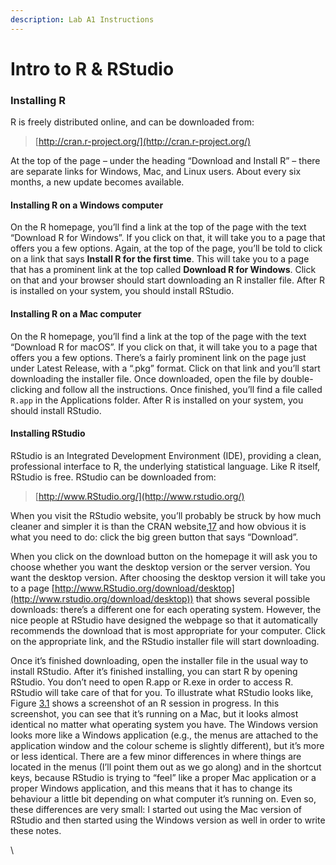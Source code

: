 ```yaml
---
description: Lab A1 Instructions
---
```


# Intro to R & RStudio

### Installing R

R is freely distributed online, and can be downloaded from:

> [http://cran.r-project.org/](http://cran.r-project.org/)

At the top of the page – under the heading “Download and Install R” – there are separate links for Windows, Mac, and Linux users. About every six months, a new update becomes available.&#x20;

#### Installing R on a Windows computer

On the R homepage, you’ll find a link at the top of the page with the text “Download R for Windows”. If you click on that, it will take you to a page that offers you a few options. Again, at the top of the page, you’ll be told to click on a link that says **Install R for the first time**. This will take you to a page that has a prominent link at the top called **Download R for Windows**. Click on that and your browser should start downloading an R installer file. After R is installed on your system, you should install RStudio.

#### Installing R on a Mac computer

On the R homepage, you’ll find a link at the top of the page with the text “Download R for macOS”. If you click on that, it will take you to a page that offers you a few options. There’s a fairly prominent link on the page just under Latest Release, with a “.pkg” format. Click on that link and you’ll start downloading the installer file. Once downloaded, open the file by double-clicking and follow all the instructions. Once finished, you’ll find a file called `R.app` in the Applications folder.  After R is installed on your system, you should install RStudio.

#### Installing RStudio

RStudio is an Integrated Development Environment (IDE), providing a clean, professional interface to R, the underlying statistical language. Like R itself, RStudio is free. RStudio can be downloaded from:

> [http://www.RStudio.org/](http://www.rstudio.org/)

When you visit the RStudio website, you’ll probably be struck by how much cleaner and simpler it is than the CRAN website,[17](https://learningstatisticswithr.com/book/introR.html#fn17) and how obvious it is what you need to do: click the big green button that says “Download”.

When you click on the download button on the homepage it will ask you to choose whether you want the desktop version or the server version. You want the desktop version. After choosing the desktop version it will take you to a page [http://www.RStudio.org/download/desktop](http://www.rstudio.org/download/desktop)) that shows several possible downloads: there’s a different one for each operating system. However, the nice people at RStudio have designed the webpage so that it automatically recommends the download that is most appropriate for your computer. Click on the appropriate link, and the RStudio installer file will start downloading.

Once it’s finished downloading, open the installer file in the usual way to install RStudio. After it’s finished installing, you can start R by opening RStudio. You don’t need to open R.app or R.exe in order to access R. RStudio will take care of that for you. To illustrate what RStudio looks like, Figure [3.1](https://learningstatisticswithr.com/book/introR.html#fig:RStudio) shows a screenshot of an R session in progress. In this screenshot, you can see that it’s running on a Mac, but it looks almost identical no matter what operating system you have. The Windows version looks more like a Windows application (e.g., the menus are attached to the application window and the colour scheme is slightly different), but it’s more or less identical. There are a few minor differences in where things are located in the menus (I’ll point them out as we go along) and in the shortcut keys, because RStudio is trying to “feel” like a proper Mac application or a proper Windows application, and this means that it has to change its behaviour a little bit depending on what computer it’s running on. Even so, these differences are very small: I started out using the Mac version of RStudio and then started using the Windows version as well in order to write these notes.

\


